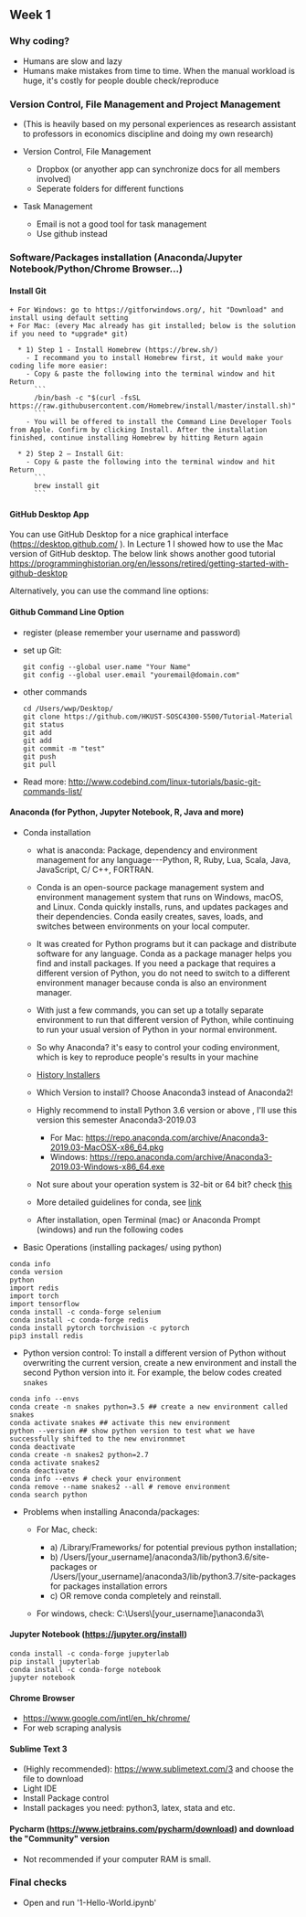 ## Week 1


### Why coding?
* Humans are slow and lazy
* Humans make mistakes from time to time. When the manual workload is huge, it's costly for people double check/reproduce


### Version Control, File Management and Project Management
* (This is heavily based on my personal experiences as research assistant to professors in economics discipline and doing my own research)

* Version Control, File Management 
  - Dropbox (or anyother app can synchronize docs for all members involved)
  - Seperate folders for different functions
 
* Task Management
  - Email is not a good tool for task management
  - Use github instead

### Software/Packages installation (Anaconda/Jupyter Notebook/Python/Chrome Browser...)


#### Install Git

    + For Windows: go to https://gitforwindows.org/, hit "Download" and install using default setting
    + For Mac: (every Mac already has git installed; below is the solution if you need to *upgrade* git)
      
      * 1) Step 1 - Install Homebrew (https://brew.sh/)
        - I recommand you to install Homebrew first, it would make your coding life more easier: 
        - Copy & paste the following into the terminal window and hit Return
          ```  
          /bin/bash -c "$(curl -fsSL https://raw.githubusercontent.com/Homebrew/install/master/install.sh)"
          ```  
        - You will be offered to install the Command Line Developer Tools from Apple. Confirm by clicking Install. After the installation finished, continue installing Homebrew by hitting Return again
      
      * 2) Step 2 – Install Git:
        - Copy & paste the following into the terminal window and hit Return
          ```  
          brew install git
          ``` 
#### GitHub Desktop App          
          
You can use GitHub Desktop for a nice graphical interface (https://desktop.github.com/ ). In Lecture 1 I showed how to use the Mac version of GitHub desktop.
The below link shows another good tutorial
https://programminghistorian.org/en/lessons/retired/getting-started-with-github-desktop


Alternatively, you can use the command line options:

#### Github Command Line Option
  - register (please remember your username and password)
  
  - set up Git:
    ```  
    git config --global user.name "Your Name"
    git config --global user.email "youremail@domain.com"

    ```
  
  - other commands
    ```  
    cd /Users/wwp/Desktop/
    git clone https://github.com/HKUST-SOSC4300-5500/Tutorial-Material
    git status
    git add 
    git add
    git commit -m "test"
    git push
    git pull  
    ```
  - Read more: http://www.codebind.com/linux-tutorials/basic-git-commands-list/ 


#### Anaconda (for Python, Jupyter Notebook, R, Java and more)
  

  * Conda installation

    - what is anaconda: Package, dependency and environment management for any language---Python, R, Ruby, Lua, Scala, Java, JavaScript, C/ C++, FORTRAN.
    
    - Conda is an open-source package management system and environment management system that runs on Windows, macOS, and Linux. Conda quickly installs, runs, and updates packages and their dependencies. Conda easily creates, saves, loads, and switches between environments on your local computer. 

    - It was created for Python programs but it can package and distribute software for any language. Conda as a package manager helps you find and install packages. If you need a package that requires a different version of Python, you do not need to switch to a different environment manager because conda is also an environment manager. 

    - With just a few commands, you can set up a totally separate environment to run that different version of Python, while continuing to run your usual version of Python in your normal environment.
  
    - So why Anaconda? it's easy to control your coding environment, which is key to reproduce people's results in your machine
    - [History Installers](https://repo.anaconda.com/archive/)
    - Which Version to install? Choose Anaconda3 instead of Anaconda2!
    - Highly recommend to install Python 3.6 version or above , I'll use this version this semester Anaconda3-2019.03
      + For Mac: https://repo.anaconda.com/archive/Anaconda3-2019.03-MacOSX-x86_64.pkg
      + Windows: https://repo.anaconda.com/archive/Anaconda3-2019.03-Windows-x86_64.exe

    - Not sure about your operation system is 32-bit or 64 bit? check [this](https://www.akaipro.com/kb/32-bit-vs-64-bit-your-questions-answered/)
    - More detailed guidelines for conda, see [link](https://github.com/conda/conda/tree/master/docs/source/user-guide)
    
    - After installation, open Terminal (mac) or Anaconda Prompt (windows) and run the following codes
  
  * Basic Operations (installing packages/ using python)
  ```
  conda info
  conda version
  python
  import redis 
  import torch
  import tensorflow 
  conda install -c conda-forge selenium
  conda install -c conda-forge redis 
  conda install pytorch torchvision -c pytorch
  pip3 install redis
  ```

 * Python version control: To install a different version of Python without overwriting the current version, create a new environment and install the second Python version into it. For example, the below codes created `snakes`
  ```
  conda info --envs
  conda create -n snakes python=3.5 ## create a new environment called snakes
  conda activate snakes ## activate this new environment
  python --version ## show python version to test what we have successfully shifted to the new environmnet
  conda deactivate
  conda create -n snakes2 python=2.7
  conda activate snakes2
  conda deactivate
  conda info --envs # check your environment
  conda remove --name snakes2 --all # remove environment
  conda search python
  ```
  
  
  * Problems when installing Anaconda/packages:
    + For Mac, check: 
      - a) /Library/Frameworks/ for potential previous python installation; 
      - b) /Users/[your_username]/anaconda3/lib/python3.6/site-packages or /Users/[your_username]/anaconda3/lib/python3.7/site-packages for packages installation errors 
      - c) OR remove conda completely and reinstall.
       
    + For windows, check: C:\Users\\[your_username]\\anaconda3\\
  

#### Jupyter Notebook (https://jupyter.org/install)
  
  ```
  conda install -c conda-forge jupyterlab
  pip install jupyterlab
  conda install -c conda-forge notebook
  jupyter notebook
  ```

#### Chrome Browser 
  - https://www.google.com/intl/en_hk/chrome/
  - For web scraping analysis

#### Sublime Text 3 
  - (Highly recommended): https://www.sublimetext.com/3 and choose the file to download 
  - Light IDE
  - Install Package control
  - Install packages you need: python3, latex, stata and etc.


#### Pycharm (https://www.jetbrains.com/pycharm/download) and download the "Community" version 
  - Not recommended if your computer RAM is small.


### Final checks
* Open and run '1-Hello-World.ipynb'

